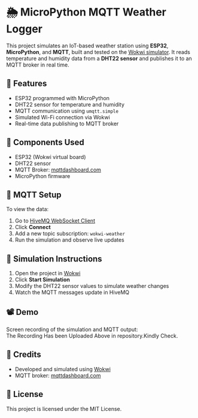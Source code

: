# 🌦️ MicroPython MQTT Weather Logger

This project simulates an IoT-based weather station using **ESP32**, **MicroPython**, and **MQTT**, built and tested on the [Wokwi simulator](https://wokwi.com/). It reads temperature and humidity data from a **DHT22 sensor** and publishes it to an MQTT broker in real time.

## 🚀 Features

- ESP32 programmed with MicroPython
- DHT22 sensor for temperature and humidity
- MQTT communication using `umqtt.simple`
- Simulated Wi-Fi connection via Wokwi
- Real-time data publishing to MQTT broker

## 🧰 Components Used

- ESP32 (Wokwi virtual board)
- DHT22 sensor
- MQTT Broker: [mqttdashboard.com](http://broker.mqttdashboard.com)
- MicroPython firmware

## 📡 MQTT Setup

To view the data:
1. Go to [HiveMQ WebSocket Client](http://www.hivemq.com/demos/websocket-client/)
2. Click **Connect**
3. Add a new topic subscription: `wokwi-weather`
4. Run the simulation and observe live updates

## 🧪 Simulation Instructions

1. Open the project in [Wokwi](https://wokwi.com/)
2. Click **Start Simulation**
3. Modify the DHT22 sensor values to simulate weather changes
4. Watch the MQTT messages update in HiveMQ

## 📽️ Demo

Screen recording of the simulation and MQTT output:  
The Recording Has been Uploaded Above in repository.Kindly Check.

## 🧠 Credits

- Developed and simulated using [Wokwi](https://wokwi.com/)
- MQTT broker: [mqttdashboard.com](http://broker.mqttdashboard.com)

## 📜 License

This project is licensed under the MIT License.
